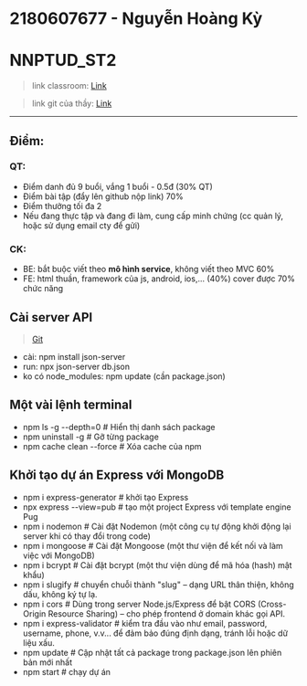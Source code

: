 # 2180607677 - Nguyễn Hoàng Kỳ
# NNPTUD_ST2
> link classroom: [Link](https://classroom.google.com/u/0/c/NzYwMTcwMTU4NTU3)

> link git của thầy: [Link](https://github.com/nguyenthanhtunghutechsg/NNPTUD_S2/tree/main)
---
## Điểm:
### QT:
- Điểm danh đủ 9 buổi, vắng 1 buổi - 0.5đ (30% QT)
- Điểm bài tập (đẩy lên github nộp link) 70%
- Điểm thưởng tối đa 2
- Nếu đang thực tập và đang đi làm, cung cấp minh chứng (cc quản lý, hoặc sử dụng email cty để gửi)
### CK:
- BE: bắt buộc viết theo **mô hình service**, không viết theo MVC 60% 
- FE: html thuần, framework của js, android, ios,... (40%) cover được 70% chức năng

## Cài server API 
> [Git](https://github.com/typicode/json-server)
- cài: npm install json-server
- run: npx json-server db.json
- ko có node_modules: npm update (cần package.json)

## Một vài lệnh terminal
- npm ls -g --depth=0   # Hiển thị danh sách package
- npm uninstall -g <package-name>  # Gỡ từng package
- npm cache clean --force # Xóa cache của npm

## Khởi tạo dự án Express với MongoDB
- npm i express-generator # khởi tạo Express 
- npx express --view=pub # tạo một project Express với template engine Pug
- npm i nodemon # Cài đặt Nodemon (một công cụ tự động khởi động lại server khi có thay đổi trong code)
- npm i mongoose # Cài đặt Mongoose (một thư viện để kết nối và làm việc với MongoDB)
- npm i bcrypt # Cài đặt bcrypt (một thư viện dùng để mã hóa (hash) mật khẩu)
- npm i slugify # chuyển chuỗi thành "slug" – dạng URL thân thiện, không dấu, không ký tự lạ.
- npm i cors # Dùng trong server Node.js/Express để bật CORS (Cross-Origin Resource Sharing) – cho phép frontend ở domain khác gọi API.
- npm i express-validator # kiểm tra đầu vào như email, password, username, phone, v.v... để đảm bảo đúng định dạng, tránh lỗi hoặc dữ liệu xấu.
- npm update # Cập nhật tất cả package trong package.json lên phiên bản mới nhất
- npm start # chạy dự án